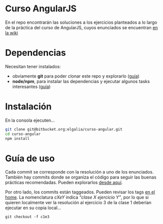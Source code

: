 # Curso AngularJS
En el repo encontrarán las soluciones a los ejercicios planteados a lo largo de la práctica del curso de AngularJS, cuyos enunciados se encuentran [en la wiki](https://bitbucket.org/elgalia/curso-angular/wiki/Home)

# Dependencias
Necesitan tener instalados:

- obviamente **git** para poder clonar este repo y explorarlo ([guía](https://git-scm.com/book/es/v1/Empezando-Instalando-Git))
- **node/npm**, para instalar las dependencias y ejecutar algunos tasks interesantes ([guía](https://nodejs.org/en/download/package-manager/#windows))

# Instalación
En la consola ejecuten...

```bash
git clone git@bitbucket.org:elgalia/curso-angular.git
cd curso-angular
npm install
```

# Guía de uso
Cada commit se corresponde con la resolución a uno de los enunciados. También hay commits donde se organiza el código para seguir las buenas prácticas recomendadas. Pueden explorarlos [desde aquí](https://bitbucket.org/elgalia/curso-angular/commits/branch/master).

Por otro lado, los commits están taggeados. Pueden revisar los tags [en el home](https://bitbucket.org/elgalia/curso-angular/overview#tags). La nomenclatura *cXeY* indica *"clase X ejercicio Y"*, por lo que si quieren localmente ver la resolución al ejercicio 3 de la clase 1 deberían ejecutar en su copia local... 

`git checkout -f c1e3`